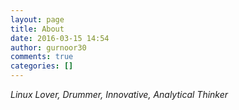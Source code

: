 ```yaml
---
layout: page
title: About
date: 2016-03-15 14:54
author: gurnoor30
comments: true
categories: []
---
```

<em>Linux Lover, Drummer, Innovative, Analytical Thinker</em>
